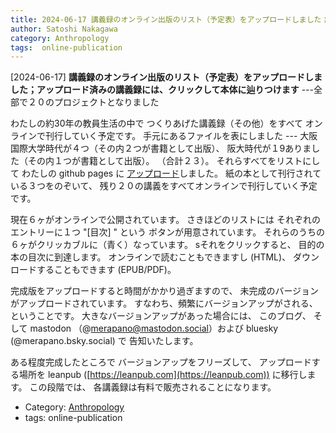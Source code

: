 ```yaml
---
title: 2024-06-17 講義録のオンライン出版のリスト（予定表）をアップロードしました；アップロード済みの講義録には、クリックして本体に辿りつけます ---全部で２０のプロジェクトとなりました
author: Satoshi Nakagawa
category: Anthropology
tags:  online-publication
---
```


[2024-06-17] **講義録のオンライン出版のリスト（予定表）をアップロードしました；アップロード済みの講義録には、クリックして本体に辿りつけます**  ---全部で２０のプロジェクトとなりました

 わたしの約30年の教員生活の中で
つくりあげた講義録（その他）をすべて
オンラインで刊行していく予定です。
手元にあるファイルを表にしました ---
大阪国際大学時代が４つ（その内２つが書籍として出版）、
阪大時代が１9ありました（その内１つが書籍として出版）。
（合計２３）。
それらすべてをリストにして
わたしの github pages に
[アップロード](https://merapano.github.io/anthrop-index.html)しました。
紙の本として刊行されている３つをのぞいて、
残り２０の講義をすべてオンラインで刊行していく予定です。

 現在６ヶがオンラインで公開されています。
さきほどのリストには
それぞれのエントリーに１つ "[目次] " という
ボタンが用意されています。
それらのうちの６ヶがクリッカブルに（青く）なっています。
sそれをクリックすると、
目的の本の目次に到達します。
オンラインで読むこともできますし (HTML)、
ダウンロードすることもできます (EPUB/PDF)。

 完成版をアップロードすると時間がかかり過ぎますので、
未完成のバージョンがアップロードされています。
すなわち、頻繁にバージョンアップがされる、ということです。
大きなバージョンアップがあった場合には、
このブログ、
そして mastodon （@merapano@mastodon.social）および
bluesky (@merapano.bsky.social) で
告知いたします。

 ある程度完成したところで
バージョンアップをフリーズして、
アップロードする場所を
leanpub ([https://leanpub.com](https://leanpub.com)) に移行します。
この段階では、
各講義録は有料で販売されることになります。

- Category: [Anthropology](https://merapano.github.io/categories.html#Anthropology)
- tags:  online-publication
